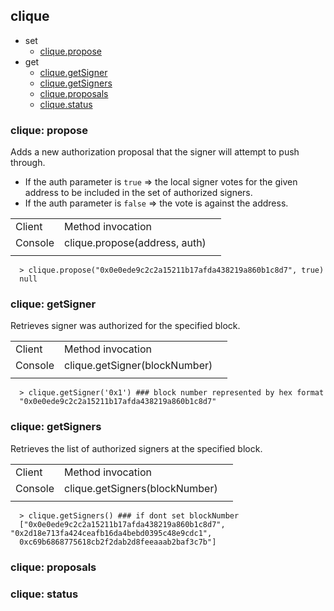 ## clique
  + set
    + [clique.propose](#clique-propose)
  + get
    + [clique.getSigner](#clique-getSigner)
    + [clique.getSigners](#clique-getSigners)
    + [clique.proposals](#clique-proposals)
    + [clique.status](#clique-status)

### clique: propose
  Adds a new authorization proposal that the signer will attempt to push through.
  + If the auth parameter is `true` => the local signer votes for the given address to be included in the set of authorized signers. 
  + If the auth parameter is `false` => the vote is against the address.

  ||||
  |-|-|-|
  |Client|Method invocation|
  |Console|clique.propose(address, auth)|
  ||||

  ```
    > clique.propose("0x0e0ede9c2c2a15211b17afda438219a860b1c8d7", true)
    null
  ```

### clique: getSigner
  Retrieves signer was authorized for the specified block.

  ||||
  |-|-|-|
  |Client|Method invocation|
  |Console|clique.getSigner(blockNumber)|
  ||||

  ```
    > clique.getSigner('0x1') ### block number represented by hex format
    "0x0e0ede9c2c2a15211b17afda438219a860b1c8d7"
  ```

### clique: getSigners
  Retrieves the list of authorized signers at the specified block.
  
  ||||
  |-|-|-|
  |Client|Method invocation|
  |Console|clique.getSigners(blockNumber)|
  ||||

  ```
    > clique.getSigners() ### if dont set blockNumber
    ["0x0e0ede9c2c2a15211b17afda438219a860b1c8d7", "0x2d18e713fa424ceafb16da4bebd0395c48e9cdc1",            
    0xc69b6868775618cb2f2dab2d8feeaaab2baf3c7b"]
  ```

### clique: proposals

### clique: status

